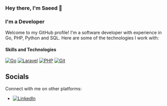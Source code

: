### Hey there, I'm Saeed  👋
### I'm a Developer

Welcome to my GitHub profile! I'm a software developer with experience in Go, PHP, Python and SQL. Here are some of the technologies I work with:

#### Skills and Technologies

[![Go](https://img.shields.io/badge/Go-%2302569B.svg?style=flat&logo=Go&logoColor=white)](https://go.dev)
[![Laravel](https://img.shields.io/badge/Laravel-%23FF2D20.svg?style=flat&logo=Laravel&logoColor=white)](https://laravel.com)
[![PHP](https://img.shields.io/badge/PHP-%23777BB4.svg?style=flat&logo=PHP&logoColor=white)](https://php.net)
[![Git](https://img.shields.io/badge/Git-%23F05032.svg?style=flat&logo=Git&logoColor=white)](https://git-scm.com)


## Socials

Connect with me on other platforms:
- [![LinkedIn](https://img.shields.io/badge/LinkedIn-%23FCC624.svg?style=flat&logo=LinkedIn&logoColor=blue)](https://www.linkedin.com/in/sh4msi)
